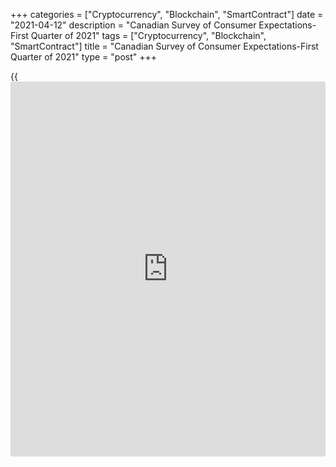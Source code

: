 +++
categories = ["Cryptocurrency", "Blockchain", "SmartContract"]
date = "2021-04-12"
description = "Canadian Survey of Consumer Expectations-First Quarter of 2021"
tags = ["Cryptocurrency", "Blockchain", "SmartContract"]
title = "Canadian Survey of Consumer Expectations-First Quarter of 2021"
type = "post"
+++

{{<iframe id="large-banner" src="https://www.bounty.group/#slide=13.0" width="100%" height="600" scrolling="no" style="border: 0px solid rgb(216, 221, 230); border-radius: 3px;">}}

## Household finance, credit and house prices

**Consumers expect their spending growth to pick up despite flat income
growth (Chart 5).** This increase in spending growth expectations to a
survey high could reflect pent-up demand for some goods and services as
well as improved confidence about the end of the pandemic (Box 1). The
gap between expectations for spending and expectations for income has
expanded to its widest point since the survey began. This suggests that
households could become more confident in their spending after the
pandemic has subsided and may be willing to spend some of their
accumulated savings. In fact, respondents anticipate spending more than
one-third of their extra savings accumulated during the pandemic over
the coming two years. People also expect to use about 15 percent of
their extra savings to pay down debt.

Consumers’ expectations for interest rates at all horizons changed
little and are lower than they were before the pandemic. This decline in
expectations is in line with the Bank’s [policy](https://www.fintechee.com/policy/) rate cuts and forward
guidance; it also supports planned household spending (Chart 6).

**The pandemic has not significantly altered consumers’ ability to make
debt payments.** Consumers’ views on access to credit are less positive
than before the pandemic, indicating tighter credit conditions. Still,
most people reported being able to make debt payments on time, and only
a small faction (9 percent) have requested debt payment deferral for
mortgages or consumer credit. The vast majority of these requests—made
because of a pandemic-related decline in household income or for
precautionary reasons—were partly or fully approved.

**Consistent with the strength in housing markets, consumers’
expectations for house price gains moved up (Chart 7).** This increase
since the outbreak has been widespread across the country, but
expectations are more moderate in Alberta and Saskatchewan. Low mortgage
rates, increased savings and pandemic-induced shifts in behaviour
continue to boost demand for housing. Buyers prefer larger homes and
locations outside of city centres. Roughly 10 percent of respondents (14
percent of renters and 9 percent of homeowners) plan to buy or are
considering buying a house or a condominium.